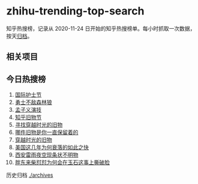 # zhihu-trending-top-search

知乎热搜榜，记录从 2020-11-24
日开始的知乎热搜榜单。每小时抓取一次数据，按天[归档](./archives)。

## 相关项目

## 今日热搜榜

<!-- BEGIN -->
<!-- 最后更新时间 Tue May 13 2025 07:10:53 GMT+0800 (China Standard Time) -->

1. [国际护士节](https://www.zhihu.com/search?q=国际护士节)
1. [勇士不敌森林狼](https://www.zhihu.com/search?q=勇士不敌森林狼)
1. [孟子义演技](https://www.zhihu.com/search?q=孟子义演技)
1. [知乎旧物节](https://www.zhihu.com/search?q=知乎旧物节)
1. [寻找穿越时光的旧物](https://www.zhihu.com/search?q=寻找穿越时光的旧物)
1. [哪件旧物是你一直保留着的](https://www.zhihu.com/search?q=哪件旧物是你一直保留着的)
1. [穿越时光的旧物](https://www.zhihu.com/search?q=穿越时光的旧物)
1. [美国这几年为何衰落的如此之快](https://www.zhihu.com/search?q=美国这几年为何衰落的如此之快)
1. [西安雷雨夜空现条状不明物](https://www.zhihu.com/search?q=西安雷雨夜空现条状不明物)
1. [胖东来柴怼怼为何会在玉石这事上撕破脸](https://www.zhihu.com/search?q=胖东来柴怼怼为何会在玉石这事上撕破脸)

<!-- END -->

历史归档 [./archives](./archives)
